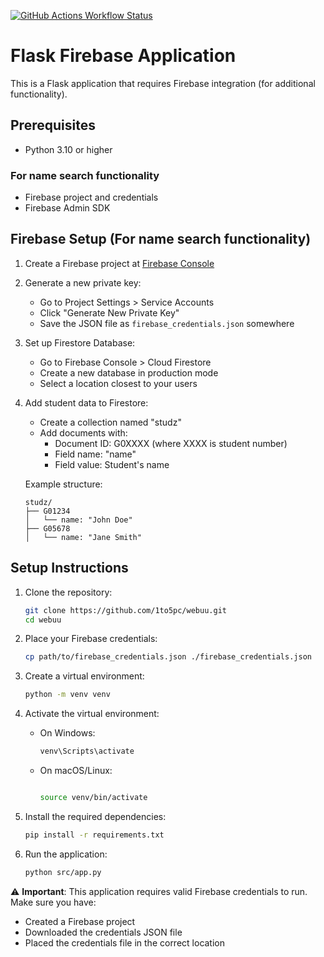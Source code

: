 [![GitHub Actions Workflow Status](https://img.shields.io/github/actions/workflow/status/1to5pc/webuu/python-package.yml?style=for-the-badge&label=Render%20Build)](https://webuu.render.com)


# Flask Firebase Application

This is a Flask application that requires Firebase integration (for additional functionality).

## Prerequisites

- Python 3.10 or higher

### For name search functionality

- Firebase project and credentials
- Firebase Admin SDK

## Firebase Setup (For name search functionality)

1. Create a Firebase project at [Firebase Console](https://console.firebase.google.com)
2. Generate a new private key:
   - Go to Project Settings > Service Accounts
   - Click "Generate New Private Key"
   - Save the JSON file as `firebase_credentials.json` somewhere
3. Set up Firestore Database:
   - Go to Firebase Console > Cloud Firestore
   - Create a new database in production mode
   - Select a location closest to your users

4. Add student data to Firestore:
   - Create a collection named "studz"
   - Add documents with:
     - Document ID: G0XXXX (where XXXX is student number)
     - Field name: "name"
     - Field value: Student's name

   Example structure:

   ```plaintext
   studz/
   ├── G01234
   │   └── name: "John Doe"
   ├── G05678
   │   └── name: "Jane Smith"
   ```

## Setup Instructions

1. Clone the repository:

   ```bash
   git clone https://github.com/1to5pc/webuu.git
   cd webuu
   ```

2. Place your Firebase credentials:

   ```bash
   cp path/to/firebase_credentials.json ./firebase_credentials.json
   ```

3. Create a virtual environment:

   ```bash
   python -m venv venv
   ```

4. Activate the virtual environment:
   - On Windows:

     ```bash
     venv\Scripts\activate
     ```

   - On macOS/Linux:

     ```bash
     
     source venv/bin/activate
     ```

5. Install the required dependencies:

   ```bash
   pip install -r requirements.txt
   ```

6. Run the application:

   ```bash
   python src/app.py
   ```

⚠️ **Important**: This application requires valid Firebase credentials to run. Make sure you have:

- Created a Firebase project
- Downloaded the credentials JSON file
- Placed the credentials file in the correct location
